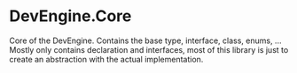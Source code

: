 # DevEngine.Core

Core of the DevEngine. Contains the base type, interface, class, enums, ...
Mostly only contains declaration and interfaces, most of this library is just to create an abstraction with the actual implementation.

